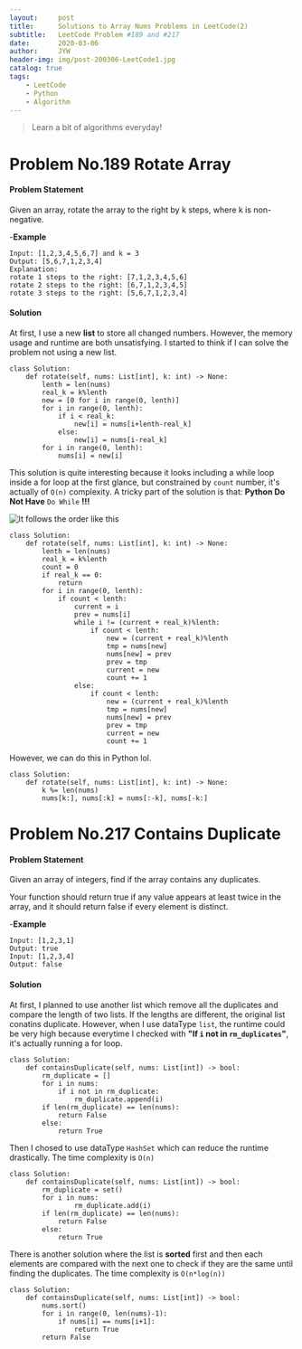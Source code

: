 ```yaml
---
layout:     post
title:      Solutions to Array Nums Problems in LeetCode(2)
subtitle:   LeetCode Problem #189 and #217
date:       2020-03-06
author:     JYW
header-img: img/post-200306-LeetCode1.jpg
catalog: true
tags:
    - LeetCode
    - Python
    - Algorithm
---
```


>Learn a bit of algorithms everyday!

# Problem No.189 Rotate Array

#### Problem Statement

Given an array, rotate the array to the right by k steps, where k is non-negative.

-**Example**
```
Input: [1,2,3,4,5,6,7] and k = 3
Output: [5,6,7,1,2,3,4]
Explanation:
rotate 1 steps to the right: [7,1,2,3,4,5,6]
rotate 2 steps to the right: [6,7,1,2,3,4,5]
rotate 3 steps to the right: [5,6,7,1,2,3,4]
```

#### Solution

At first, I use a new **list** to store all changed numbers. However, the memory usage and runtime are both unsatisfying. I started to think if I can solve the problem not using a new list.
```
class Solution:
    def rotate(self, nums: List[int], k: int) -> None:
        lenth = len(nums)
        real_k = k%lenth
        new = [0 for i in range(0, lenth)]
        for i in range(0, lenth):
            if i < real_k:
                new[i] = nums[i+lenth-real_k]
            else:
                new[i] = nums[i-real_k]
        for i in range(0, lenth):
            nums[i] = new[i]
``` 

This solution is quite interesting because it looks including a while loop inside a for loop at the first glance, but constrained by `count` number, it's actually of `O(n)` complexity. A tricky part of the solution is that: **Python Do Not Have** `Do While` **!!!**

![It follows the order like this](https://tva1.sinaimg.cn/large/00831rSTgy1gclt042lpqj30en0793yi.jpg)

```
class Solution:
    def rotate(self, nums: List[int], k: int) -> None:
        lenth = len(nums)
        real_k = k%lenth
        count = 0
        if real_k == 0:
            return
        for i in range(0, lenth):
            if count < lenth:
                current = i
                prev = nums[i]
                while i != (current + real_k)%lenth:
                    if count < lenth:
                        new = (current + real_k)%lenth
                        tmp = nums[new]
                        nums[new] = prev
                        prev = tmp
                        current = new
                        count += 1
                else:
                	if count < lenth:
                    	new = (current + real_k)%lenth
                    	tmp = nums[new]
                    	nums[new] = prev
                    	prev = tmp
                    	current = new
                    	count += 1
```
However, we can do this in Python lol.

```
class Solution:
    def rotate(self, nums: List[int], k: int) -> None:
        k %= len(nums)
        nums[k:], nums[:k] = nums[:-k], nums[-k:]
```

# Problem No.217 Contains Duplicate

#### Problem Statement

Given an array of integers, find if the array contains any duplicates.

Your function should return true if any value appears at least twice in the array, and it should return false if every element is distinct.

-**Example**
```
Input: [1,2,3,1]
Output: true
Input: [1,2,3,4]
Output: false
```

#### Solution

At first, I planned to use another list which remove all the duplicates and compare the length of two lists. If the lengths are different, the original list conatins duplicate. However, when I use dataType `list`, the runtime could be very high because everytime I checked with **"If `i` not in `rm_duplicates`"**, it's actually running a for loop.

```
class Solution:
    def containsDuplicate(self, nums: List[int]) -> bool:
        rm_duplicate = []
        for i in nums:
            if i not in rm_duplicate:
                rm_duplicate.append(i)
        if len(rm_duplicate) == len(nums):
            return False
        else:
            return True
``` 

Then I chosed to use dataType `HashSet` which can reduce the runtime drastically. The time complexity is `O(n)`

```
class Solution:
    def containsDuplicate(self, nums: List[int]) -> bool:
        rm_duplicate = set()
        for i in nums:
                rm_duplicate.add(i)
        if len(rm_duplicate) == len(nums):
            return False
        else:
            return True  
```

There is another solution where the list is **sorted** first and then each elements are compared with the next one to check if they are the same until finding the duplicates. The time complexity is `O(n*log(n))`

```
class Solution:
    def containsDuplicate(self, nums: List[int]) -> bool:
        nums.sort()
        for i in range(0, len(nums)-1):
            if nums[i] == nums[i+1]:
                return True
        return False
```